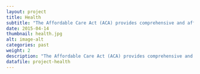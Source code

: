 ```yaml
---
layout: project
title: Health
subtitle: "The Affordable Care Act (ACA) provides comprehensive and affordable health insurance for many uninsured individuals and families in the United States. To take advantage of the new law,individuals will need to investigate and select insurance plans and enroll into the online Federal Health Insurance Exchange. For many vulnerable populations, this will be challenging as they may have never had insurance before, and may lack expertise in selecting the appropriate insurance provider."
date: 2015-04-14
thumbnail: health.jpg
alt: image-alt
categories: past
weight: 2
description: "The Affordable Care Act (ACA) provides comprehensive and affordable health insurance for many uninsured individuals and families in the United States. To take advantage of the new law,individuals will need to investigate and select insurance plans and enroll into the online Federal Health Insurance Exchange. For many vulnerable populations, this will be challenging as they may have never had insurance before, and may lack expertise in selecting the appropriate insurance provider."
datafile: project-health
---
```

